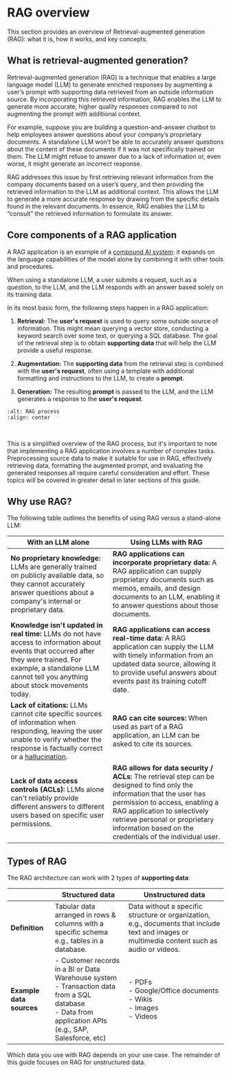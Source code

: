 # RAG overview

This section provides an overview of Retrieval-augmented generation (RAG): what it is, how it works, and key concepts.

## What is retrieval-augmented generation?

Retrieval-augmented generation (RAG) is a technique that enables a large language model (LLM) to generate enriched responses by augmenting a user’s prompt with supporting data retrieved from an outside information source. By incorporating this retrieved information, RAG enables the LLM to generate more accurate, higher quality responses compared to not augmenting the prompt with additional context.

For example, suppose you are building a question-and-answer chatbot to help employees answer questions about your company’s proprietary documents. A standalone LLM won’t be able to accurately answer questions about the content of these documents if it was not specifically trained on them. The LLM might refuse to answer due to a lack of information or, even worse, it might generate an incorrect response. 

RAG addresses this issue by first retrieving relevant information from the company documents based on a user’s query, and then providing the retrieved information to the LLM as additional context. This allows the LLM to generate a more accurate response by drawing from the specific details found in the relevant documents. In essence, RAG enables the LLM to “consult” the retrieved information to formulate its answer.

## Core components of a RAG application

A RAG application is an example of a [compound AI system](https://bair.berkeley.edu/blog/2024/02/18/compound-ai-systems/): it expands on the language capabilities of the model alone by combining it with other tools and procedures.

When using a standalone LLM, a user submits a request, such as a question, to the LLM, and the LLM responds with an answer based solely on its training data.  

In its most basic form, the following steps happen in a RAG application:

1. **Retrieval:** The **user's request** is used to query some outside source of information. This might mean querying a vector store, conducting a keyword search over some text, or querying a SQL database. The goal of the retrieval step is to obtain **supporting data** that will help the LLM provide a useful response.

2. **Augmentation:** The **supporting data** from the retrieval step is combined with the **user's request**, often using a template with additional formatting and instructions to the LLM, to create a **prompt**.

3. **Generation:** The resulting **prompt** is passed to the LLM, and the LLM generates a response to the **user's request**.

```{image} ../images/1-introduction-to-rag/1_img.png
:alt: RAG process
:align: center
```

<br>

This is a simplified overview of the RAG process, but it's important to note that implementing a RAG application involves a number of complex tasks. Preprocessing source data to make it suitable for use in RAG, effectively retrieving data, formatting the augmented prompt, and evaluating the generated responses all require careful consideration and effort. These topics will be covered in greater detail in later sections of this guide.

## Why use RAG?

The following table outlines the benefits of using RAG versus a stand-alone LLM:

| With an LLM alone                                                                                                                                                                                   | Using LLMs with RAG                                                                                                                                                                                                   |
|-----------------------------------------------------------------------------------------------------------------------------------------------------------------------------------------------------|------------------------------------------------------------------------------------------------------------------------------------------------------------------------------------------------------------------------|
| **No proprietary knowledge:** LLMs are generally trained on publicly available data, so they cannot accurately answer questions about a company's internal or proprietary data.                      | **RAG applications can incorporate proprietary data:** A RAG application can supply proprietary documents such as memos, emails, and design documents to an LLM, enabling it to answer questions about those documents. |
| **Knowledge isn't updated in real time:** LLMs do not have access to information about events that occurred after they were trained. For example, a standalone LLM cannot tell you anything about stock movements today. | **RAG applications can access real-time data:** A RAG application can supply the LLM with timely information from an updated data source, allowing it to provide useful answers about events past its training cutoff date.                                                                                                                                                                     |
| **Lack of citations:** LLMs cannot cite specific sources of information when responding, leaving the user unable to verify whether the response is factually correct or a [hallucination](https://en.wikipedia.org/wiki/Hallucination_(artificial_intelligence)). | **RAG can cite sources:** When used as part of a RAG application, an LLM can be asked to cite its sources.                                                                                                            |
| **Lack of data access controls (ACLs):** LLMs alone can't reliably provide different answers to different users based on specific user permissions.                                                   | **RAG allows for data security / ACLs:** The retrieval step can be designed to find only the information that the user has permission to access, enabling a RAG application to selectively retrieve personal or proprietary information based on the credentials of the individual user.                                                                                                                 |

## Types of RAG

The RAG architecture can work with 2 types of **supporting data**:

| | Structured data | Unstructured data |
|---|---|---|
| **Definition** | Tabular data arranged in rows & columns with a specific schema e.g., tables in a database. | Data without a specific structure or organization, e.g., documents that include text and images or multimedia content such as audio or videos. |
| **Example data sources** | - Customer records in a BI or Data Warehouse system<br>- Transaction data from a SQL database<br>- Data from application APIs (e.g., SAP, Salesforce, etc) | - PDFs<br>- Google/Office documents<br>- Wikis<br>- Images<br>- Videos |

Which data you use with RAG depends on your use case. The remainder of this guide focuses on RAG for unstructured data.
